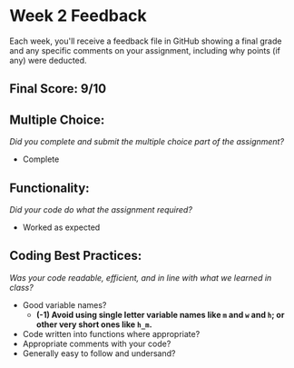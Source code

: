# Week 2 Feedback
Each week, you'll receive a feedback file in GitHub showing a final grade and any specific comments on your assignment, including why points (if any) were deducted.


## Final Score: 9/10

## Multiple Choice:
_Did you complete and submit the multiple choice part of the assignment?_
* Complete

## Functionality: 
_Did your code do what the assignment required?_
* Worked as expected

## Coding Best Practices:
_Was your code readable, efficient, and in line with what we learned in class?_
* Good variable names?
  * **(-1) Avoid using single letter variable names like `m` and `w` and `h`; or other very short ones like `h_m`.**
* Code written into functions where appropriate?
* Appropriate comments with your code?
* Generally easy to follow and undersand?
